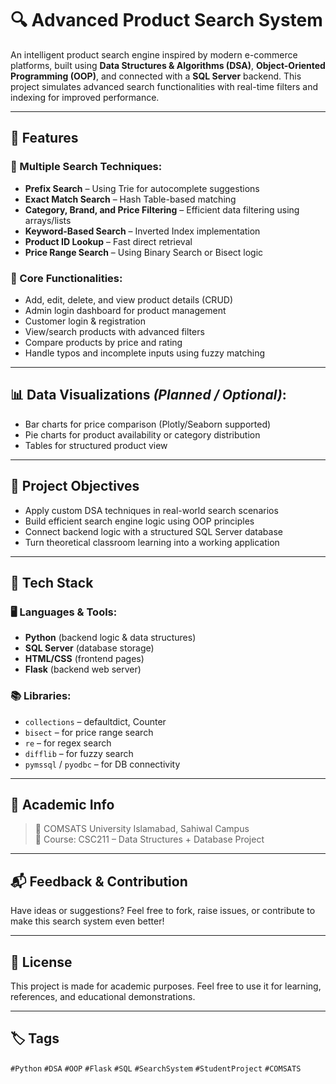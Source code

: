 # 🔍 Advanced Product Search System

An intelligent product search engine inspired by modern e-commerce platforms, built using **Data Structures & Algorithms (DSA)**, **Object-Oriented Programming (OOP)**, and connected with a **SQL Server** backend. This project simulates advanced search functionalities with real-time filters and indexing for improved performance.

---

## 🚀 Features

### 🔎 Multiple Search Techniques:
- **Prefix Search** – Using Trie for autocomplete suggestions  
- **Exact Match Search** – Hash Table-based matching  
- **Category, Brand, and Price Filtering** – Efficient data filtering using arrays/lists  
- **Keyword-Based Search** – Inverted Index implementation  
- **Product ID Lookup** – Fast direct retrieval  
- **Price Range Search** – Using Binary Search or Bisect logic  

### 🧩 Core Functionalities:
- Add, edit, delete, and view product details (CRUD)  
- Admin login dashboard for product management  
- Customer login & registration  
- View/search products with advanced filters  
- Compare products by price and rating  
- Handle typos and incomplete inputs using fuzzy matching  

---

## 📊 Data Visualizations *(Planned / Optional)*:
- Bar charts for price comparison (Plotly/Seaborn supported)  
- Pie charts for product availability or category distribution  
- Tables for structured product view  

---

## 🎯 Project Objectives
- Apply custom DSA techniques in real-world search scenarios  
- Build efficient search engine logic using OOP principles  
- Connect backend logic with a structured SQL Server database  
- Turn theoretical classroom learning into a working application  

---

## 🧰 Tech Stack

### 🖥️ Languages & Tools:
- **Python** (backend logic & data structures)  
- **SQL Server** (database storage)  
- **HTML/CSS** (frontend pages)  
- **Flask** (backend web server)  

### 📚 Libraries:
- `collections` – defaultdict, Counter  
- `bisect` – for price range search  
- `re` – for regex search  
- `difflib` – for fuzzy search  
- `pymssql` / `pyodbc` – for DB connectivity  

---

## 🏫 Academic Info
> 🏫 COMSATS University Islamabad, Sahiwal Campus  
> 📘 Course: CSC211 – Data Structures + Database Project  

---

## 📬 Feedback & Contribution
Have ideas or suggestions? Feel free to fork, raise issues, or contribute to make this search system even better!

---

## 🪪 License
This project is made for academic purposes. Feel free to use it for learning, references, and educational demonstrations.

---

## 🏷️ Tags
`#Python` `#DSA` `#OOP` `#Flask` `#SQL` `#SearchSystem` `#StudentProject` `#COMSATS`

